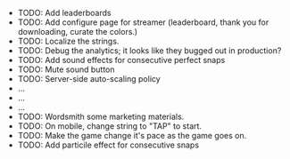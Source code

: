 - TODO: Add leaderboards
- TODO: Add configure page for streamer (leaderboard, thank you for downloading, curate the colors.)
- TODO: Localize the strings.
- TODO: Debug the analytics; it looks like they bugged out in production?
- TODO: Add sound effects for consecutive perfect snaps
- TODO: Mute sound button
- TODO: Server-side auto-scaling policy
- ...
- ...
- ...
- TODO: Wordsmith some marketing materials.
- TODO: On mobile, change string to "TAP" to start.
- TODO: Make the game change it's pace as the game goes on.
- TODO: Add particile effect for consecutive snaps
